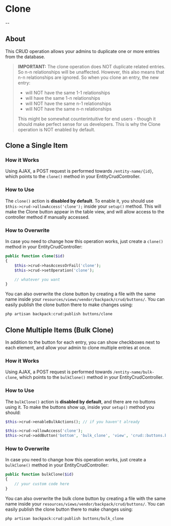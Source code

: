 # Clone

--

<a name="about"></a>
## About

This CRUD operation allows your admins to duplicate one or more entries from the database.

>**IMPORTANT:** The clone operation does NOT duplicate related entries. So n-n relationships will be unaffected. However, this also means that n-n relationships are ignored. So when you clone an entry, the new entry:
>- will NOT have the same 1-1 relationships
>- will have the same 1-n relationships
>- will NOT have the same n-1 relationships
>- will NOT have the same n-n relationships
>
>This might be somewhat counterintuitive for end users - though it should make perfect sense for us developers. This is why the Clone operation is NOT enabled by default.

<a name="clone-a-single-item"></a>
## Clone a Single Item

<a name="how-it-works"></a>
### How it Works

Using AJAX, a POST request is performed towards ```/entity-name/{id}```, which points to the ```clone()``` method in your EntityCrudController.

<a name="enabling"></a>
### How to Use

The ```clone()``` action is **disabled by default**. To enable it, you should use ```$this->crud->allowAccess('clone');``` inside your ```setup()``` method. This will make the Clone button appear in the table view, and will allow access to the controller method if manually accessed.

<a name="how-to-overwrite"></a>
### How to Overwrite

In case you need to change how this operation works, just create a ```clone()``` method in your EntityCrudController:

```php
public function clone($id)
{
    $this->crud->hasAccessOrFail('clone');
    $this->crud->setOperation('clone');

    // whatever you want
}
```

You can also overwrite the clone button by creating a file with the same name inside your ```resources/views/vendor/backpack/crud/buttons/```. You can easily publish the clone button there to make changes using:

```zsh
php artisan backpack:crud:publish buttons/clone
```

<a name="clone-multiple-items-bulk-clone"></a>
## Clone Multiple Items (Bulk Clone)

In addition to the button for each entry, you can show checkboxes next to each element, and allow your admin to clone multiple entries at once.


<a name="how-it-works"></a>
### How it Works

Using AJAX, a POST request is performed towards ```/entity-name/bulk-clone```, which points to the ```bulkClone()``` method in your EntityCrudController.

<a name="enabling"></a>
### How to Use

The ```bulkClone()``` action is **disabled by default**, and there are no buttons using it. To make the buttons show up, inside your ```setup()``` method you should:

```php
$this->crud->enableBulkActions(); // if you haven't already

$this->crud->allowAccess('clone');
$this->crud->addButton('bottom', 'bulk_clone', 'view', 'crud::buttons.bulk_clone', 'beginning');
```

<a name="how-to-overwrite"></a>
### How to Overwrite

In case you need to change how this operation works, just create a ```bulkClone()``` method in your EntityCrudController:

```php
public function bulkClone($id)
{
    // your custom code here
}
```

You can also overwrite the bulk clone button by creating a file with the same name inside your ```resources/views/vendor/backpack/crud/buttons/```. You can easily publish the clone button there to make changes using:

```zsh
php artisan backpack:crud:publish buttons/bulk_clone
```
